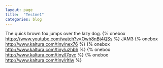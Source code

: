 ```yaml
---
layout: page
title:  "Testme1"
categories: blog
---
```

The quick brown fox jumps over the lazy dog.
{% onebox https://www.youtube.com/watch?v=Owh8nBt4QSs %}
JAM3
{% onebox http://www.kaltura.com/tiny/nex76 %}
{% onebox http://www.kaltura.com/tiny/uzhbh %}
{% onebox http://www.kaltura.com/tiny/l7qvc %}
{% onebox http://www.kaltura.com/tiny/rltlw %}
